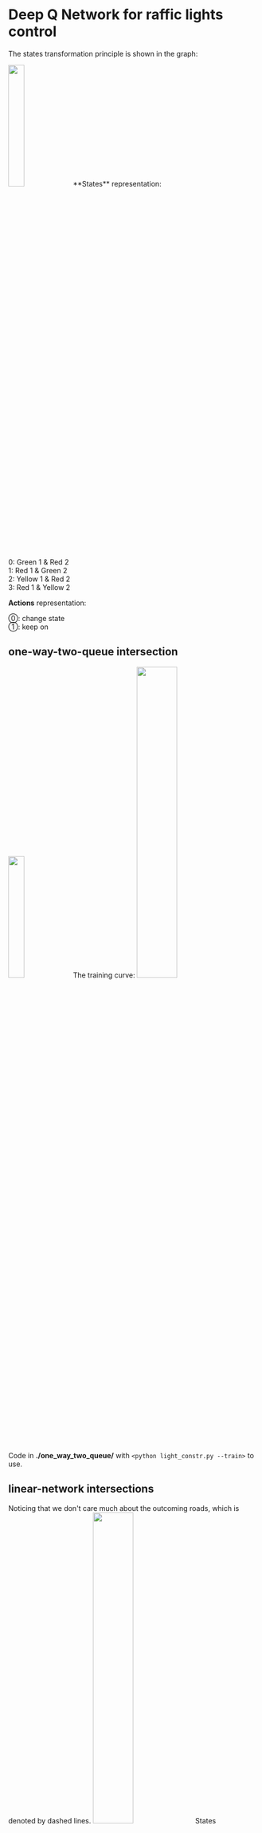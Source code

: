 
# Deep Q Network for raffic lights control
The states transformation principle is shown in the graph:

<img src="https://github.com/quantumiracle/DQN_traffic_light_control/blob/master/states.png" width="25%">
**States** representation:

0: Green 1 & Red 2\
1: Red 1 & Green 2\
2: Yellow 1 & Red 2\
3: Red 1 & Yellow 2

__Actions__ representation:

⓪: change state\
①: keep on

## one-way-two-queue intersection
<img src="https://github.com/quantumiracle/DQN_traffic_light_control/blob/master/one_way_two_queue.png" width="25%">
The training curve:
<img src="https://github.com/quantumiracle/DQN_traffic_light_control/blob/master/train.png" width="40%">

Code in **./one_way_two_queue/** with `<python light_constr.py --train>` to use.

## linear-network intersections
Noticing that we don't care much about the outcoming roads, which is denoted by dashed lines.
<img src="https://github.com/quantumiracle/DQN_traffic_light_control/blob/master/linear_network.png" width="40%">
States transformation in experiments:
<img src="https://github.com/quantumiracle/DQN_traffic_light_control/blob/master/2*1.png" width="40%">


Code in **./linear_network/** with `<python lights.py --train>` to use.

## grid-square-network intersections
<img src="https://github.com/quantumiracle/DQN_traffic_light_control/blob/master/grid_square_network.png" width="40%">
States transformation in experiments:
<img src="https://github.com/quantumiracle/DQN_traffic_light_control/blob/master/4*4.png" width="40%">
The training curve:
<img src="https://github.com/quantumiracle/DQN_traffic_light_control/blob/master/2*2_100m.png" width="40%">

Code in **./one_way_two_queue/** with `<python lights.py --train>` to use.
